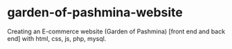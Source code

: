 # garden-of-pashmina-website
Creating an E-commerce website (Garden of Pashmina) [front end and back end] with html, css, js, php, mysql.
